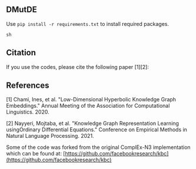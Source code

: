 ## DMutDE

Use `pip install -r requirements.txt` to install required packages.

`sh `

## Citation

If you use the codes, please cite the following paper [1][2]:

## References

[1] Chami, Ines, et al. "Low-Dimensional Hyperbolic Knowledge Graph Embeddings."
Annual Meeting of the Association for Computational Linguistics. 2020.

[2] Nayyeri, Mojtaba, et al. "Knowledge Graph Representation Learning usingOrdinary Differential Equations."
Conference on Empirical Methods in Natural Language Processing. 2021.

Some of the code was forked from the original ComplEx-N3 implementation which can be found at: [https://github.com/facebookresearch/kbc](https://github.com/facebookresearch/kbc)

